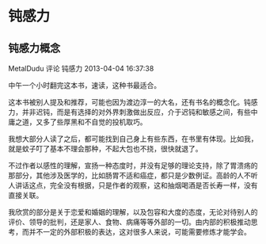 # 钝感力

## 钝感力概念

MetalDudu 评论 钝感力   2013-04-04 16:37:38

中午一个小时翻完这本书，速读，这种书最适合。

这本书被别人提及和推荐，可能也因为渡边淳一的大名，还有书名的概念化。钝感力，并非迟钝，而是有选择的对外界刺激做出反应，介于迟钝和敏感之间，有些中庸之道，又多了些厚黑和不自觉的投机取巧。

我想大部分人读了之后，都可能找到自己身上有些东西，在书里有体现。比如我，就是蚊子叮了基本不理会那种，不起大包也不挠，很快就退了。

不过作者以感性的理解，宣扬一种态度时，并没有足够的理论支持，除了胃溃疡的那部分，其他涉及医学的，比如肠胃不适和癌症，都只是少数例证。高龄的人不听人讲话这点，完全没有根据，只是作者的观察，这和抽烟喝酒是否长寿一样，没有直接关联。

我欣赏的部分是关于恋爱和婚姻的理解，以及包容和大度的态度，无论对待别人的评价、领导的批判，还是家人、食物、病痛等等外部的一切。由内部的积极推动思考，而并不一定的外部积极的表达，这对很多人来说，可能需要修炼才能学会。